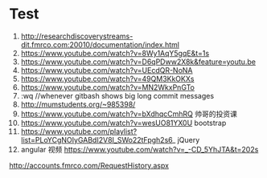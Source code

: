 # Test
  1. http://researchdiscoverystreams-dit.fmrco.com:20010/documentation/index.html
  2. https://www.youtube.com/watch?v=8Wy1AqY5gqE&t=1s
  3. https://www.youtube.com/watch?v=D6qPDww2X8k&feature=youtu.be
  4. https://www.youtube.com/watch?v=UEcdQR-NoNA
  5. https://www.youtube.com/watch?v=49QM3KkOKXs
  6. https://www.youtube.com/watch?v=MN2WkxPnGTo
  7. :wq //whenever gitbash shows big long commit messages
  8. http://mumstudents.org/~985398/
  9. https://www.youtube.com/watch?v=bXdhqcCmhRQ 帅哥的投资课
  10. https://www.youtube.com/watch?v=wesUO81YX0U bootstrap
  11. https://www.youtube.com/playlist?list=PLoYCgNOIyGABdI2V8I_SWo22tFpgh2s6_ jQuery
  12. angular 视频 https://www.youtube.com/watch?v=_-CD_5YhJTA&t=202s
  
  
  http://accounts.fmrco.com/RequestHistory.aspx 
